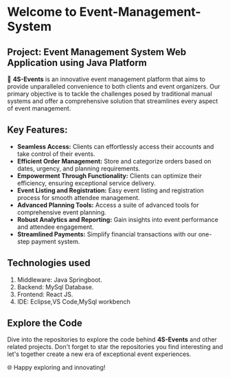 # Welcome to Event-Management-System

## Project: Event Management System Web Application using Java Platform

🚀 **4S-Events** is an innovative event management platform that aims to provide unparalleled convenience to both clients and event organizers. Our primary objective is to tackle the challenges posed by traditional manual systems and offer a comprehensive solution that streamlines every aspect of event management.

## Key Features:

- **Seamless Access:** Clients can effortlessly access their accounts and take control of their events.
- **Efficient Order Management:** Store and categorize orders based on dates, urgency, and planning requirements.
- **Empowerment Through Functionality:** Clients can optimize their efficiency, ensuring exceptional service delivery.
- **Event Listing and Registration:** Easy event listing and registration process for smooth attendee management.
- **Advanced Planning Tools:** Access a suite of advanced tools for comprehensive event planning.
- **Robust Analytics and Reporting:** Gain insights into event performance and attendee engagement.
- **Streamlined Payments:** Simplify financial transactions with our one-step payment system.

## Technologies used
1. Middleware: Java Springboot.
2. Backend: MySql Database.
3. Frontend: React JS.
4. IDE: Eclipse,VS Code,MySql workbench

## Explore the Code

Dive into the repositories to explore the code behind **4S-Events** and other related projects. Don't forget to star the repositories you find interesting and let's together create a new era of exceptional event experiences.

🌐 Happy exploring and innovating!



